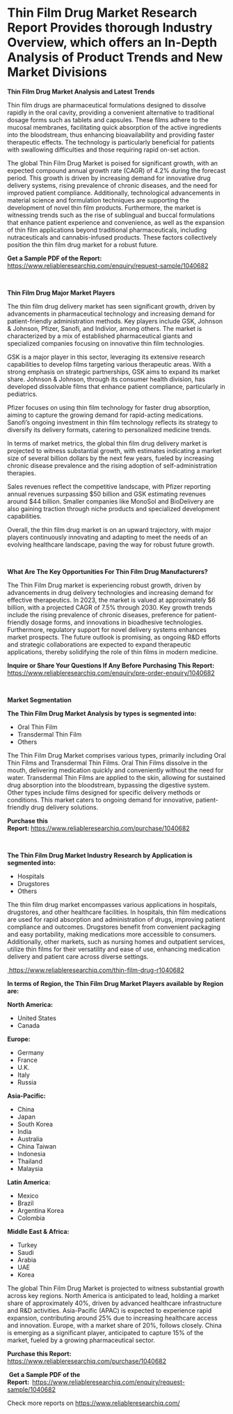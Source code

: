 <p><h1>Thin Film Drug Market Research Report Provides thorough Industry Overview, which offers an In-Depth Analysis of Product Trends and New Market Divisions</h1></p><p><strong>Thin Film Drug Market Analysis and Latest Trends</strong></p>
<p><p>Thin film drugs are pharmaceutical formulations designed to dissolve rapidly in the oral cavity, providing a convenient alternative to traditional dosage forms such as tablets and capsules. These films adhere to the mucosal membranes, facilitating quick absorption of the active ingredients into the bloodstream, thus enhancing bioavailability and providing faster therapeutic effects. The technology is particularly beneficial for patients with swallowing difficulties and those requiring rapid on-set action.</p><p>The global Thin Film Drug Market is poised for significant growth, with an expected compound annual growth rate (CAGR) of 4.2% during the forecast period. This growth is driven by increasing demand for innovative drug delivery systems, rising prevalence of chronic diseases, and the need for improved patient compliance. Additionally, technological advancements in material science and formulation techniques are supporting the development of novel thin film products. Furthermore, the market is witnessing trends such as the rise of sublingual and buccal formulations that enhance patient experience and convenience, as well as the expansion of thin film applications beyond traditional pharmaceuticals, including nutraceuticals and cannabis-infused products. These factors collectively position the thin film drug market for a robust future.</p></p>
<p><strong>Get a Sample PDF of the Report:&nbsp;</strong> <a href="https://www.reliableresearchiq.com/enquiry/request-sample/1040682?utm_campaign=1102&utm_medium=2&utm_source=Github&utm_content=ia&utm_term=03032025&utm_id=thin-film-drug">https://www.reliableresearchiq.com/enquiry/request-sample/1040682</a></p>
<p>&nbsp;</p>
<p><strong>Thin Film Drug Major Market Players</strong></p>
<p><p>The thin film drug delivery market has seen significant growth, driven by advancements in pharmaceutical technology and increasing demand for patient-friendly administration methods. Key players include GSK, Johnson & Johnson, Pfizer, Sanofi, and Indivior, among others. The market is characterized by a mix of established pharmaceutical giants and specialized companies focusing on innovative thin film technologies.</p><p>GSK is a major player in this sector, leveraging its extensive research capabilities to develop films targeting various therapeutic areas. With a strong emphasis on strategic partnerships, GSK aims to expand its market share. Johnson & Johnson, through its consumer health division, has developed dissolvable films that enhance patient compliance, particularly in pediatrics. </p><p>Pfizer focuses on using thin film technology for faster drug absorption, aiming to capture the growing demand for rapid-acting medications. Sanofi’s ongoing investment in thin film technology reflects its strategy to diversify its delivery formats, catering to personalized medicine trends.</p><p>In terms of market metrics, the global thin film drug delivery market is projected to witness substantial growth, with estimates indicating a market size of several billion dollars by the next few years, fueled by increasing chronic disease prevalence and the rising adoption of self-administration therapies.</p><p>Sales revenues reflect the competitive landscape, with Pfizer reporting annual revenues surpassing $50 billion and GSK estimating revenues around $44 billion. Smaller companies like MonoSol and BioDelivery are also gaining traction through niche products and specialized development capabilities.</p><p>Overall, the thin film drug market is on an upward trajectory, with major players continuously innovating and adapting to meet the needs of an evolving healthcare landscape, paving the way for robust future growth.</p></p>
<p>&nbsp;</p>
<p><strong>What Are The Key Opportunities For Thin Film Drug Manufacturers?</strong></p>
<p><p>The Thin Film Drug market is experiencing robust growth, driven by advancements in drug delivery technologies and increasing demand for effective therapeutics. In 2023, the market is valued at approximately $6 billion, with a projected CAGR of 7.5% through 2030. Key growth trends include the rising prevalence of chronic diseases, preference for patient-friendly dosage forms, and innovations in bioadhesive technologies. Furthermore, regulatory support for novel delivery systems enhances market prospects. The future outlook is promising, as ongoing R&D efforts and strategic collaborations are expected to expand therapeutic applications, thereby solidifying the role of thin films in modern medicine.</p></p>
<p><strong>Inquire or Share Your Questions If Any Before Purchasing This Report:</strong> <a href="https://www.reliableresearchiq.com/enquiry/pre-order-enquiry/1040682?utm_campaign=1102&utm_medium=2&utm_source=Github&utm_content=ia&utm_term=03032025&utm_id=thin-film-drug">https://www.reliableresearchiq.com/enquiry/pre-order-enquiry/1040682</a></p>
<p>&nbsp;</p>
<p><strong>Market Segmentation</strong></p>
<p><strong>The Thin Film Drug Market Analysis by types is segmented into:</strong></p>
<p><ul><li>Oral Thin Film</li><li>Transdermal Thin Film</li><li>Others</li></ul></p>
<p><p>The Thin Film Drug Market comprises various types, primarily including Oral Thin Films and Transdermal Thin Films. Oral Thin Films dissolve in the mouth, delivering medication quickly and conveniently without the need for water. Transdermal Thin Films are applied to the skin, allowing for sustained drug absorption into the bloodstream, bypassing the digestive system. Other types include films designed for specific delivery methods or conditions. This market caters to ongoing demand for innovative, patient-friendly drug delivery solutions.</p></p>
<p><strong>Purchase this Report:&nbsp;</strong><a href="https://www.reliableresearchiq.com/purchase/1040682?utm_campaign=1102&utm_medium=2&utm_source=Github&utm_content=ia&utm_term=03032025&utm_id=thin-film-drug">https://www.reliableresearchiq.com/purchase/1040682</a></p>
<p>&nbsp;</p>
<p><strong>The Thin Film Drug Market Industry Research by Application is segmented into:</strong></p>
<p><ul><li>Hospitals</li><li>Drugstores</li><li>Others</li></ul></p>
<p><p>The thin film drug market encompasses various applications in hospitals, drugstores, and other healthcare facilities. In hospitals, thin film medications are used for rapid absorption and administration of drugs, improving patient compliance and outcomes. Drugstores benefit from convenient packaging and easy portability, making medications more accessible to consumers. Additionally, other markets, such as nursing homes and outpatient services, utilize thin films for their versatility and ease of use, enhancing medication delivery and patient care across diverse settings.</p></p>
<p><a href="https://www.reliableresearchiq.com/thin-film-drug-r1040682?utm_campaign=1102&utm_medium=2&utm_source=Github&utm_content=ia&utm_term=03032025&utm_id=thin-film-drug">&nbsp;https://www.reliableresearchiq.com/thin-film-drug-r1040682</a></p>
<p><strong>In terms of Region, the Thin Film Drug Market Players available by Region are:</strong></p>
<p>
    <p> <strong> North America: </strong>
        <ul>
            <li>United States</li>
            <li>Canada</li>
        </ul>
        </p> 
    <p> <strong> Europe: </strong>
        <ul>
            <li>Germany</li>
            <li>France</li>
            <li>U.K.</li>
            <li>Italy</li>
            <li>Russia</li>
        </ul>
        </p> 
    <p> <strong> Asia-Pacific: </strong>
        <ul>
            <li>China</li>
            <li>Japan</li>
            <li>South Korea</li>
            <li>India</li>
            <li>Australia</li>
            <li>China Taiwan</li>
            <li>Indonesia</li>
            <li>Thailand</li>
            <li>Malaysia</li>
        </ul>
        </p> 
    <p> <strong> Latin America: </strong>
        <ul>
            <li>Mexico</li>
            <li>Brazil</li>
            <li>Argentina Korea</li>
            <li>Colombia</li>
        </ul>
        </p> 
    <p> <strong> Middle East & Africa: </strong>
        <ul>
            <li>Turkey</li>
            <li>Saudi</li>
            <li>Arabia</li>
            <li>UAE</li>
            <li>Korea</li>
        </ul>
    </p>
    </p>
<p><p>The global Thin Film Drug Market is projected to witness substantial growth across key regions. North America is anticipated to lead, holding a market share of approximately 40%, driven by advanced healthcare infrastructure and R&D activities. Asia-Pacific (APAC) is expected to experience rapid expansion, contributing around 25% due to increasing healthcare access and innovation. Europe, with a market share of 20%, follows closely. China is emerging as a significant player, anticipated to capture 15% of the market, fueled by a growing pharmaceutical sector.</p></p>
<p><strong>Purchase this Report: </strong><a href="https://www.reliableresearchiq.com/purchase/1040682?utm_campaign=1102&utm_medium=2&utm_source=Github&utm_content=ia&utm_term=03032025&utm_id=thin-film-drug">https://www.reliableresearchiq.com/purchase/1040682</a></p>
<p>&nbsp;<strong>Get a Sample PDF of the Report:&nbsp;&nbsp;</strong><a href="https://www.reliableresearchiq.com/enquiry/request-sample/1040682?utm_campaign=1102&utm_medium=2&utm_source=Github&utm_content=ia&utm_term=03032025&utm_id=thin-film-drug">https://www.reliableresearchiq.com/enquiry/request-sample/1040682</a></p>
<p><strong></strong></p>
<p>Check more reports on <a href="https://www.reliableresearchiq.com/?utm_campaign=1102&utm_medium=2&utm_source=Github&utm_content=ia&utm_term=03032025&utm_id=thin-film-drug">https://www.reliableresearchiq.com/</a></p>